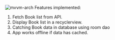 ![mvvm-arch](https://user-images.githubusercontent.com/13735913/110093636-f3a80600-7dc0-11eb-9570-cd2c816e9290.png)
Features implemented:
1. Fetch Book list from API.
2. Display Book list in a recyclerview.
3. Catching Book data in database using room dao
4. App works offline if data has cached.

